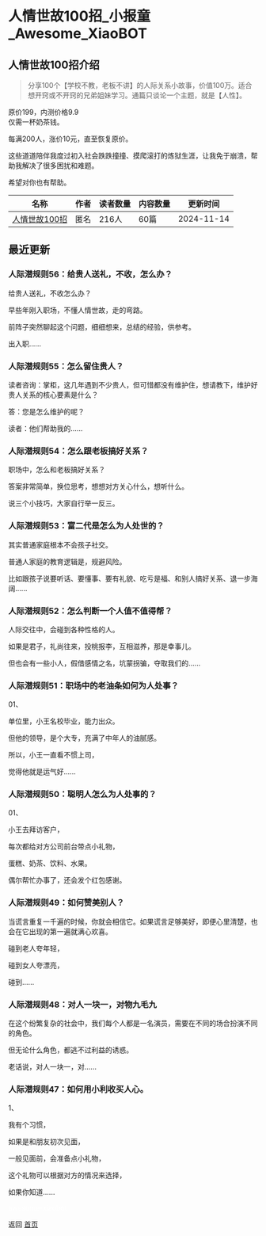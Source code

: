 # 人情世故100招_小报童_Awesome_XiaoBOT

## 人情世故100招介绍
> 分享100个【学校不教，老板不讲】的人际关系小故事，价值100万。适合想开窍或不开窍的兄弟姐妹学习。通篇只谈论一个主题，就是【人性】。    
    
原价199，内测价格9.9    
仅需一杯奶茶钱。    
    
每满200人，涨价10元，直至恢复原价。    
    
这些道道陪伴我度过初入社会跌跌撞撞、摸爬滚打的炼狱生涯，让我免于崩溃，帮助我解决了很多困扰和难题。    
    
希望对你也有帮助。  
  


|名称|作者|读者数量|内容数量|更新时间|
|---|---|---|---|---|
|[人情世故100招](https://xiaobot.net/p/rqsg100?refer=0b133df9-27dc-423b-8101-639049001c13)|匿名|216人|60篇|2024-11-14|

## 最近更新
### 人际潜规则56：给贵人送礼，不收，怎么办？

给贵人送礼，不收怎么办？

早些年刚入职场，不懂人情世故，走的弯路。

前阵子突然聊起这个问题，细细想来，总结的经验，供参考。

出入职......

### 人际潜规则55：怎么留住贵人？

读者咨询：掌柜，这几年遇到不少贵人，但可惜都没有维护住，想请教下，维护好贵人关系的核心要素是什么？

答：您是怎么维护的呢？

读者：他们帮助我的......

### 人际潜规则54：怎么跟老板搞好关系？

职场中，怎么和老板搞好关系？

答案非常简单，换位思考，想想对方关心什么，想听什么。

说三个小技巧，大家自行举一反三。

### 人际潜规则53：富二代是怎么为人处世的？

其实普通家庭根本不会孩子社交。

普通人家庭的教育逻辑是，规避风险。

比如跟孩子说要听话、要懂事、要有礼貌、吃亏是福、和别人搞好关系、退一步海阔......

### 人际潜规则52：怎么判断一个人值不值得帮？

人际交往中，会碰到各种性格的人。

如果是君子，礼尚往来，投桃报李，互相滋养，那是幸事儿。

但也会有一些小人，假借感情之名，坑蒙拐骗，夺取我们的......

### 人际潜规则51：职场中的老油条如何为人处事？

01、

单位里，小王名校毕业，能力出众。

但他的领导，是个大专，充满了中年人的油腻感。

所以，小王一直看不惯上司，

觉得他就是运气好......

### 人际潜规则50：聪明人怎么为人处事的？

01、

小王去拜访客户，

每次都给对方公司前台带点小礼物，

蛋糕、奶茶、饮料、水果。

偶尔帮忙办事了，还会发个红包感谢。

### 人际潜规则49：如何赞美别人？

当谎言重复一千遍的时候，你就会相信它。如果谎言足够美好，即便心里清楚，也会在它出现的第一遍就满心欢喜。

碰到老人夸年轻，

碰到女人夸漂亮，

碰到......

### 人际潜规则48：对人一块一，对物九毛九

在这个纷繁复杂的社会中，我们每个人都是一名演员，需要在不同的场合扮演不同的角色。

但无论什么角色，都逃不过利益的诱惑。

老话说，对人一块一，对......

### 人际潜规则47：如何用小利收买人心。

1、

我有个习惯，

如果是和朋友初次见面，

一般见面前，会准备点小礼物，

这个礼物可以根据对方的情况来选择，

如果你知道......


<a href="https://github.com/Reno9527/awesome-xiaobot" style="color: white; text-decoration: none;">awesome-xiaobot</a>

返回 [首页](../README.md)
